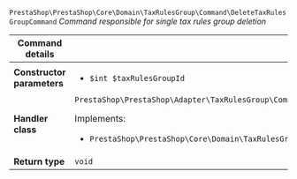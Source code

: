 `PrestaShop\PrestaShop\Core\Domain\TaxRulesGroup\Command\DeleteTaxRulesGroupCommand`
_Command responsible for single tax rules group deletion_

| Command details            |    |
| -------------------------- | -- |
| **Constructor parameters** | <ul> <li>`$int $taxRulesGroupId`</li> </ul> |
| **Handler class**          | `PrestaShop\PrestaShop\Adapter\TaxRulesGroup\CommandHandler\DeleteTaxRulesGroupHandler`  <p> Implements: </p> <ul>  <li>`PrestaShop\PrestaShop\Core\Domain\TaxRulesGroup\CommandHandler\DeleteTaxRulesGroupHandlerInterface`</li>  |
| **Return type** |  `void`  |
